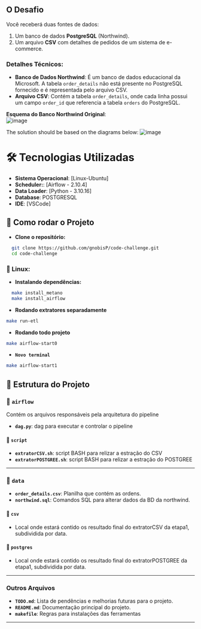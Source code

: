 ## O Desafio

Você receberá duas fontes de dados: 
1. Um banco de dados **PostgreSQL** (Northwind). 
2. Um arquivo **CSV** com detalhes de pedidos de um sistema de e-commerce.

### Detalhes Técnicos:
- **Banco de Dados Northwind**: É um banco de dados educacional da Microsoft. A tabela `order_details` não está presente no PostgreSQL fornecido e é representada pelo arquivo CSV.
- **Arquivo CSV**: Contém a tabela `order_details`, onde cada linha possui um campo `order_id` que referencia a tabela `orders` do PostgreSQL.

**Esquema do Banco Northwind Original**:  
![image](https://user-images.githubusercontent.com/49417424/105997621-9666b980-608a-11eb-86fd-db6b44ece02a.png)

The solution should be based on the diagrams below:
![image](docs/diagrama_embulk_meltano.jpg)

# 🛠 Tecnologias Utilizadas 
- **Sistema Operacional**: [Linux-Ubuntu] 
- **Scheduler:**: [Airflow - 2.10.4] 
- **Data Loader**: [Python - 3.10.16]
- **Database**: POSTGRESQL
- **IDE**: [VSCode]

## 🚀 Como rodar o Projeto
  - **Clone o repositório:**
```sh
  git clone https://github.com/gnobisP/code-challenge.git
  cd code-challenge
```
### 🐧 Linux:
  - **Instalando dependências:**
```sh
  make install_metano
  make install_airflow
```
- **Rodando extratores separadamente**
```sh
make run-etl
```
- **Rodando todo projeto**
```sh
make airflow-start0
```
- **`Novo terminal`**
 ```sh
make airflow-start1
```

## 📁 Estrutura do Projeto

### 📂 `airflow`
Contém os arquivos responsáveis pela arquitetura do pipeline

- **`dag.py`**: dag para executar e controlar o pipeline
#### 📂 `script`
- **`extratorCSV.sh`**: script BASH para relizar a estração do CSV
- **`extratorPOSTGREE.sh`**: script BASH para relizar a estração do POSTGREE
---

### 📂 `data`
- **`order_details.csv`**: Planilha que contém as ordens.
- **`northwind.sql`**: Comandos SQL para alterar dados da BD da northwind.

#### 📂 `csv`
- Local onde estará contido os resultado final do extratorCSV da etapa1, subdividida por data.
#### 📂 `postgres`
- Local onde estará contido os resultado final do extratorPOSTGREE da etapa1, subdividida por data.
---

### Outros Arquivos
- **`TODO.md`**: Lista de pendências e melhorias futuras para o projeto.
- **`README.md`**: Documentação principal do projeto.
- **`makefile`**: Regras para instalações das ferramentas
---